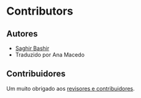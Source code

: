 Contributors
============

## Autores

- [Saghir Bashir](https://github.com/saghirb)
- Traduzido por Ana Macedo

## Contribuidores

Um muito obrigado aos [revisores e contribuidores](https://github.com/saghirb/Presentation-Guidelines-EN/blob/master/Contributors.md). 
